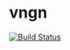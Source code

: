 # vngn

[![Build Status](https://travis-ci.org/vendgine/vngn.png?branch=develop)](https://travis-ci.org/vendgine/vngn)